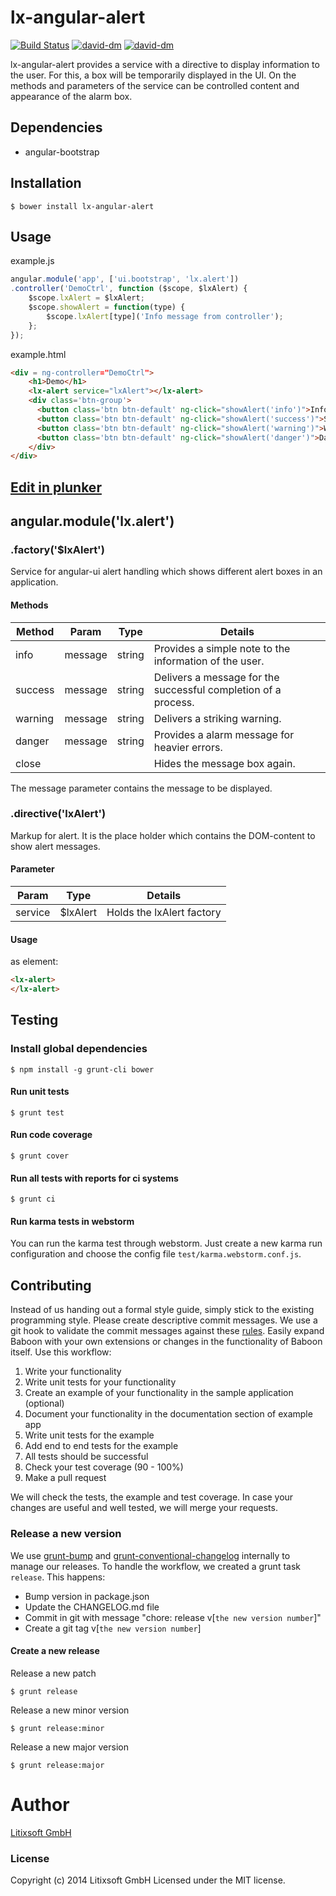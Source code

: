 # lx-angular-alert
[![Build Status](https://secure.travis-ci.org//lx-angular-alert.svg?branch=master)](https://travis-ci.org//lx-angular-alert) [![david-dm](https://david-dm.org//lx-angular-alert.svg?theme=shields.io)](https://david-dm.org//lx-angular-alert/) [![david-dm](https://david-dm.org//lx-angular-alert/dev-status.svg?theme=shields.io)](https://david-dm.org//lx-angular-alert#info=devDependencies&view=table) 

lx-angular-alert provides a service with a directive to display information to the user.
For this, a box will be temporarily displayed in the UI. On the methods and parameters of the service can be controlled
content and appearance of the alarm box.

## Dependencies
- angular-bootstrap

## Installation

	$ bower install lx-angular-alert

## Usage
example.js
```javascript
angular.module('app', ['ui.bootstrap', 'lx.alert'])
.controller('DemoCtrl', function ($scope, $lxAlert) {
    $scope.lxAlert = $lxAlert;
    $scope.showAlert = function(type) {
        $scope.lxAlert[type]('Info message from controller');
    };
});
```
example.html

```html
<div = ng-controller="DemoCtrl">
	<h1>Demo</h1>
	<lx-alert service="lxAlert"></lx-alert>
	<div class='btn-group'>
	  <button class='btn btn-default' ng-click="showAlert('info')">Info-Alert</button>
      <button class='btn btn-default' ng-click="showAlert('success')">Success-Alert</button>
      <button class='btn btn-default' ng-click="showAlert('warning')">Warning-Alert</button>
      <button class='btn btn-default' ng-click="showAlert('danger')">Danger-Alert</button>
    </div>
</div>
```
## [Edit in plunker](http://plnkr.co/edit/mBMNaLaw5Udr4FXlspSy?p=preview "plunker")

## angular.module('lx.alert')
### .factory('$lxAlert')
Service for angular-ui alert handling which shows different alert boxes in an application.

#### Methods

| Method | Param   | Type   | Details                                                |
|--------|-------- | -------| ------------------------------------------------------ |
| info   | message | string | Provides a simple note to the information of the user. |
| success  | message | string | Delivers a message for the successful completion of a process. |
| warning   | message | string | Delivers a striking warning. |
| danger   | message | string | Provides a alarm message for heavier errors. |
| close   |  |  |  Hides the message box again.|

The message parameter contains the message to be displayed.

### .directive('lxAlert')
Markup for alert. It is the place holder which contains the DOM-content to show alert messages.

#### Parameter

| Param   | Type     | Details                                                |
|-------- | -------- | ------------------------------------------------------ |
| service | $lxAlert | Holds the lxAlert factory                              |

#### Usage
as element:
```html
<lx-alert>
</lx-alert>
```
## Testing
### Install global dependencies

    $ npm install -g grunt-cli bower

#### Run unit tests

    $ grunt test

#### Run code coverage

    $ grunt cover

#### Run all tests with reports for ci systems

    $ grunt ci

#### Run karma tests in webstorm
You can run the karma test through webstorm. Just create a new karma run configuration and choose the config file `test/karma.webstorm.conf.js`.

## Contributing
Instead of us handing out a formal style guide, simply stick to the existing programming style. Please create descriptive commit messages.
We use a git hook to validate the commit messages against these [rules](https://docs.google.com/document/d/1QrDFcIiPjSLDn3EL15IJygNPiHORgU1_OOAqWjiDU5Y/edit#heading=h.uyo6cb12dt6w).
Easily expand Baboon with your own extensions or changes in the functionality of Baboon itself. Use this workflow:

1. Write your functionality
2. Write unit tests for your functionality
3. Create an example of your functionality in the sample application (optional)
4. Document your functionality in the documentation section of example app
5. Write unit tests for the example
6. Add end to end tests for the example
7. All tests should be successful
8. Check your test coverage (90 - 100%)
9. Make a pull request

We will check the tests, the example and test coverage. In case your changes are useful and well tested, we will merge your requests.

### Release a new version
We use [grunt-bump](https://github.com/vojtajina/grunt-bump) and [grunt-conventional-changelog](https://github.com/btford/grunt-conventional-changelog) internally to manage our releases.
To handle the workflow, we created a grunt task `release`. This happens:

* Bump version in package.json
* Update the CHANGELOG.md file
* Commit in git with message "chore: release v[`the new version number`]"
* Create a git tag v[`the new version number`]

#### Create a new release
Release a new patch

    $ grunt release

Release a new minor version

    $ grunt release:minor

Release a new major version

    $ grunt release:major

# Author
[Litixsoft GmbH](http://www.litixsoft.de)

### License
Copyright (c) 2014 Litixsoft GmbH Licensed under the MIT license.

